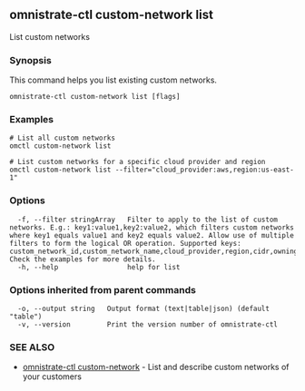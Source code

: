 ## omnistrate-ctl custom-network list

List custom networks

### Synopsis

This command helps you list existing custom networks.

```
omnistrate-ctl custom-network list [flags]
```

### Examples

```
# List all custom networks 
omctl custom-network list 

# List custom networks for a specific cloud provider and region  
omctl custom-network list --filter="cloud_provider:aws,region:us-east-1"
```

### Options

```
  -f, --filter stringArray   Filter to apply to the list of custom networks. E.g.: key1:value1,key2:value2, which filters custom networks where key1 equals value1 and key2 equals value2. Allow use of multiple filters to form the logical OR operation. Supported keys: custom_network_id,custom_network_name,cloud_provider,region,cidr,owning_org_id,owning_org_name,aws_account_id,cloud_provider_native_network_id,gcp_project_id,gcp_project_number,host_cluster_id,status. Check the examples for more details.
  -h, --help                 help for list
```

### Options inherited from parent commands

```
  -o, --output string   Output format (text|table|json) (default "table")
  -v, --version         Print the version number of omnistrate-ctl
```

### SEE ALSO

* [omnistrate-ctl custom-network](omnistrate-ctl_custom-network.md)	 - List and describe custom networks of your customers

